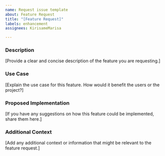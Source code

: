 ```yaml
---
name: Request issue template
about: Feature Request
title: "[Feature Request]"
labels: enhancement
assignees: KirisameMarisa

---
```


### Description
[Provide a clear and concise description of the feature you are requesting.]

### Use Case
[Explain the use case for this feature. How would it benefit the users or the project?]

### Proposed Implementation
[If you have any suggestions on how this feature could be implemented, share them here.]

### Additional Context
[Add any additional context or information that might be relevant to the feature request.]
